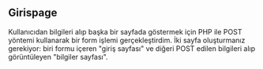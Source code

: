  Gi r i s p a g e 
---------------
Kullanıcıdan bilgileri alıp başka bir sayfada göstermek için PHP ile POST yöntemi kullanarak bir form işlemi gerçekleştirdim. İki sayfa oluşturmanız gerekiyor: biri formu içeren "giriş sayfası" ve diğeri POST edilen bilgileri alıp görüntüleyen "bilgiler sayfası". 
 
 

